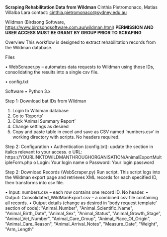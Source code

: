 **Scraping Rehabilitation Data from Wildman**
Cinthia Pietromonaco, Matias Villalba Lara
contact: cinthia.pietromonaco@sydney.edu.au

Wildman (Birdsong Software, https://www.birdsongsoftware.com.au/wildman.html)
**PERMISSION AND USER ACCESS MUST BE GRANT BY GROUP PRIOR TO SCRAPING**

Overview
This workflow is designed to extract rehabilitation records from the Wildman database.
 
Files

•	WebScraper.py – automates data requests to Wildman using those IDs, consolidating the results into a single csv file.

•	config.txt
 
Software
•	Python 3.x
 
Step 1: Download bat IDs from Wildman
1.	Login to Wildman database
2.	Go to ‘Reports’
3.	Click ‘Animal Summary Report’
4.	Change settings as desired
5.	Copy and paste table in excel and save as CSV named ‘numbers.csv’ in working directory with scripts. No headers required.
 
Step 2: Configuration
•	Authentication (config.txt): update the section in italics relevant to your access.
o URL: https://YOURLINKTOWILDMANTHROUGHORGANISATION/AnimalExportMultipleForm.php
o	Login: Your login name
o	Password: Your login password

Step 2: Download Records (WebScraper.py)
Run script. This script logs into the Wildman export page and retrieves XML records for each specified ID, then transforms into csv file.


•	Input: numbers.csv – each row contains one record ID. No header.
•	Output: Consolidated_WildManExport.csv – a combined csv file containing all records. 
•	Output details (change as desired in 'body request template' section of code):
        "Animal_Number",
        "Animal_Scientific_Name",
        "Animal_Birth_Date",
        "Animal_Sex",
        "Animal_Status",
        "Animal_Growth_Stage",
        "Animal_Vet_Number",
        "Animal_Care_Group",
        "Animal_Place_Of_Origin",
        "Animal_Care_Reason",
        "Animal_Arrival_Notes",
        "Measure_Date",
        "Weight",
        "Arm_Length"
